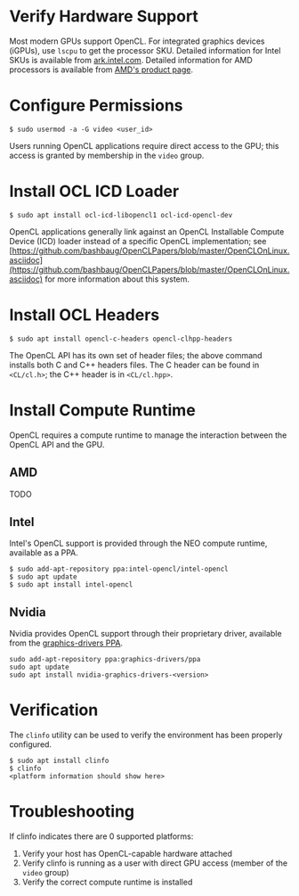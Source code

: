 # Verify Hardware Support

Most modern GPUs support OpenCL. For integrated graphics devices (iGPUs), use `lscpu` to get the processor SKU. Detailed information for Intel SKUs is available from [ark.intel.com](ark.intel.com). Detailed information for AMD processors is available from [AMD's product page](https://www.amd.com/en/products/specifications/processors).

# Configure Permissions
```
$ sudo usermod -a -G video <user_id>
```

Users running OpenCL applications require direct access to the GPU; this access is granted by membership in the `video` group.

# Install OCL ICD Loader
```
$ sudo apt install ocl-icd-libopencl1 ocl-icd-opencl-dev
```

OpenCL applications generally link against an OpenCL Installable Compute Device (ICD) loader instead of a specific OpenCL implementation; see [https://github.com/bashbaug/OpenCLPapers/blob/master/OpenCLOnLinux.asciidoc](https://github.com/bashbaug/OpenCLPapers/blob/master/OpenCLOnLinux.asciidoc) for more information about this system.

# Install OCL Headers
```
$ sudo apt install opencl-c-headers opencl-clhpp-headers
```
The OpenCL API has its own set of header files; the above command installs both C and C++ headers files. The C header can be found in `<CL/cl.h>`; the C++ header is in `<CL/cl.hpp>`.

# Install Compute Runtime
OpenCL requires a compute runtime to manage the interaction between the OpenCL API and the GPU.

## AMD

TODO

## Intel
Intel's OpenCL support is provided through the NEO compute runtime, available as a PPA.

```
$ sudo add-apt-repository ppa:intel-opencl/intel-opencl
$ sudo apt update
$ sudo apt install intel-opencl
```

## Nvidia
Nvidia provides OpenCL support through their proprietary driver, available from the [graphics-drivers PPA](https://launchpad.net/~graphics-drivers/+archive/ubuntu/ppa).

```
sudo add-apt-repository ppa:graphics-drivers/ppa
sudo apt update
sudo apt install nvidia-graphics-drivers-<version>
```

# Verification
The `clinfo` utility can be used to verify the environment has been properly configured.

```
$ sudo apt install clinfo
$ clinfo
<platform information should show here>
```

# Troubleshooting

If clinfo indicates there are 0 supported platforms:

1. Verify your host has OpenCL-capable hardware attached
2. Verify clinfo is running as a user with direct GPU access (member of the `video` group)
3. Verify the correct compute runtime is installed